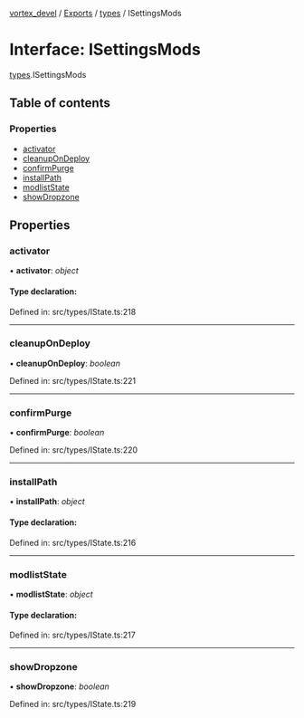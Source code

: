 [vortex_devel](../README.md) / [Exports](../modules.md) / [types](../modules/types.md) / ISettingsMods

# Interface: ISettingsMods

[types](../modules/types.md).ISettingsMods

## Table of contents

### Properties

- [activator](types.isettingsmods.md#activator)
- [cleanupOnDeploy](types.isettingsmods.md#cleanupondeploy)
- [confirmPurge](types.isettingsmods.md#confirmpurge)
- [installPath](types.isettingsmods.md#installpath)
- [modlistState](types.isettingsmods.md#modliststate)
- [showDropzone](types.isettingsmods.md#showdropzone)

## Properties

### activator

• **activator**: *object*

#### Type declaration:

Defined in: src/types/IState.ts:218

___

### cleanupOnDeploy

• **cleanupOnDeploy**: *boolean*

Defined in: src/types/IState.ts:221

___

### confirmPurge

• **confirmPurge**: *boolean*

Defined in: src/types/IState.ts:220

___

### installPath

• **installPath**: *object*

#### Type declaration:

Defined in: src/types/IState.ts:216

___

### modlistState

• **modlistState**: *object*

#### Type declaration:

Defined in: src/types/IState.ts:217

___

### showDropzone

• **showDropzone**: *boolean*

Defined in: src/types/IState.ts:219
